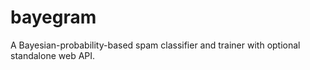 # bayegram
A Bayesian-probability-based spam classifier and trainer with optional standalone web API.
